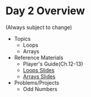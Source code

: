 # Day 2 Overview

(Always subject to change)

- Topics
  - Loops
  - Arrays
- Reference Materials
  - Player's Guide(Ch.12-13)
  - [Loops Slides](https://docs.google.com/presentation/d/1PAezSNr2UKAvdcfRRrTvM4aOICA-i8xxzAREAppCrQ8/edit?usp=sharing)
  - [Arrays Slides](https://docs.google.com/presentation/d/1tAiudPEjh_RsJhFVCBY4ykgdp-FgudYbYg_YSKG-Lmo/edit?usp=sharing)
- Problems/Projects
  - Odd Numbers
